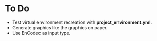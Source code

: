 # To Do

- Test virtual environment recreation with **project_environment.yml**.
- Generate graphics like the graphics on paper.
- Use EnCodec as input type.